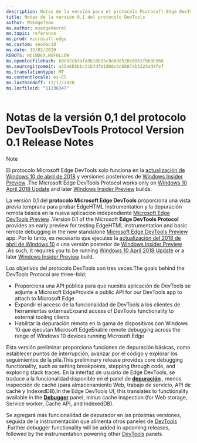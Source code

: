 ```yaml
---
description: Notas de la versión para el protocolo Microsoft Edge DevTools, versión 0,1
title: Notas de la versión 0,1 del protocolo DevTools
author: MSEdgeTeam
ms.author: msedgedevrel
ms.topic: reference
ms.prod: microsoft-edge
ms.custom: seodec18
ms.date: 12/02/2020
ROBOTS: NOINDEX,NOFOLLOW
ms.openlocfilehash: 60e92cb3afa9b10b15c8ebdd520c0061fbb3b366
ms.sourcegitcommit: a35a6b5bbc21b7df61d08cbc6b074b5325ad4fef
ms.translationtype: MT
ms.contentlocale: es-ES
ms.lasthandoff: 12/17/2020
ms.locfileid: "11236347"
---
```

# <span data-ttu-id="e346e-103">Notas de la versión 0,1 del protocolo DevTools</span><span class="sxs-lookup"><span data-stu-id="e346e-103">DevTools Protocol Version 0.1 Release Notes</span></span>

> [!NOTE]
> <span data-ttu-id="e346e-104">El protocolo Microsoft Edge DevTools solo funciona en la [actualización de Windows 10 de abril de 2018](https://blogs.windows.com/windowsexperience/2018/04/30/how-to-get-the-windows-10-april-2018-update/#5VXkQMU41CJzZPER.97) y versiones posteriores de [Windows Insider Preview](https://insider.windows.com/en-us/getting-started/) .</span><span class="sxs-lookup"><span data-stu-id="e346e-104">The Microsoft Edge DevTools Protocol works only on [Windows 10 April 2018 Update](https://blogs.windows.com/windowsexperience/2018/04/30/how-to-get-the-windows-10-april-2018-update/#5VXkQMU41CJzZPER.97) and later [Windows Insider Preview](https://insider.windows.com/en-us/getting-started/) builds.</span></span>

<span data-ttu-id="e346e-105">La versión 0,1 del **protocolo Microsoft Edge DevTools** proporciona una vista previa temprana para probar EdgeHTML Instrumentation y la depuración remota básica en la nueva aplicación independiente [Microsoft Edge DevTools Preview](https://www.microsoft.com/store/p/microsoft-edge-devtools-preview/9mzbfrmz0mnj?activetab=pivot%3aoverviewtab) .</span><span class="sxs-lookup"><span data-stu-id="e346e-105">Version 0.1 of the Microsoft **Edge DevTools Protocol** provides an early preview for testing EdgeHTML instrumentation and basic remote debugging in the new standalone [Microsoft Edge DevTools Preview](https://www.microsoft.com/store/p/microsoft-edge-devtools-preview/9mzbfrmz0mnj?activetab=pivot%3aoverviewtab) app.</span></span> <span data-ttu-id="e346e-106">Por lo tanto, es necesario que ejecutes la [actualización del 2018 de abril de Windows 10](https://blogs.windows.com/windowsexperience/2018/04/30/how-to-get-the-windows-10-april-2018-update/#5VXkQMU41CJzZPER.97) o una versión posterior de [Windows Insider Preview](https://insider.windows.com/en-us/getting-started/) .</span><span class="sxs-lookup"><span data-stu-id="e346e-106">As such, it requires you to be running [Windows 10 April 2018 Update](https://blogs.windows.com/windowsexperience/2018/04/30/how-to-get-the-windows-10-april-2018-update/#5VXkQMU41CJzZPER.97) or a later [Windows Insider Preview](https://insider.windows.com/en-us/getting-started/) build.</span></span>

<span data-ttu-id="e346e-107">Los objetivos del protocolo DevTools son tres veces:</span><span class="sxs-lookup"><span data-stu-id="e346e-107">The goals behind the DevTools Protocol are three-fold:</span></span>

 - <span data-ttu-id="e346e-108">Proporciona una API pública para que nuestra aplicación de DevTools se adjunte a Microsoft Edge</span><span class="sxs-lookup"><span data-stu-id="e346e-108">Provide a public API for our DevTools app to attach to Microsoft Edge</span></span>
 - <span data-ttu-id="e346e-109">Expandir el acceso de la funcionalidad de DevTools a los clientes de herramientas externas</span><span class="sxs-lookup"><span data-stu-id="e346e-109">Expand access of DevTools functionality to external tooling clients</span></span>
 - <span data-ttu-id="e346e-110">Habilitar la depuración remota en la gama de dispositivos con Windows 10 que ejecutan Microsoft Edge</span><span class="sxs-lookup"><span data-stu-id="e346e-110">Enable remote debugging across the range of Windows 10 devices running Microsoft Edge</span></span> 

<span data-ttu-id="e346e-111">Esta versión preliminar proporciona funciones de depuración básicas, como establecer puntos de interrupción, avanzar por el código y explorar los seguimientos de la pila.</span><span class="sxs-lookup"><span data-stu-id="e346e-111">This preliminary release provides core debugging functionality, such as setting breakpoints, stepping through code, and exploring stack traces.</span></span> <span data-ttu-id="e346e-112">En la interfaz de usuario de Edge DevTools, se traduce a la funcionalidad disponible en el panel de [**depuración**](../../devtools-guide/debugger.md) , menos inspección de caché (para almacenamiento Web, trabajo de servicio, API de caché y IndexedDB).</span><span class="sxs-lookup"><span data-stu-id="e346e-112">In the Edge DevTools UI, this translates to functionality available in the [**Debugger**](../../devtools-guide/debugger.md) panel, minus cache inspection (for Web storage, Service worker, Cache API, and IndexedDB).</span></span> 

<span data-ttu-id="e346e-113">Se agregará más funcionalidad de depurador en las próximas versiones, seguida de la instrumentación que alimenta otros paneles de [DevTools](../index.md) .</span><span class="sxs-lookup"><span data-stu-id="e346e-113">Further debugger functionality will be added in upcoming releases, followed by the instrumentation powering other [DevTools](../index.md) panels.</span></span>
